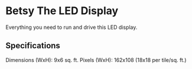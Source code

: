 Betsy The LED Display
=====================

Everything you need to run and drive this LED display.

Specifications
--------------

Dimensions (WxH): 9x6 sq. ft.
Pixels (WxH): 162x108 (18x18 per tile/sq. ft.)


